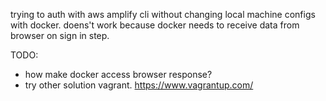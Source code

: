 
trying to auth with aws amplify cli without changing local machine configs with docker.
doens't work because docker needs to receive data from browser on sign in step.

TODO:
- how make docker access browser response?
- try other solution vagrant. https://www.vagrantup.com/
